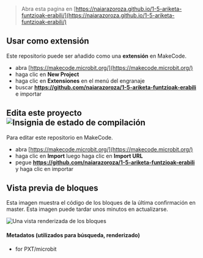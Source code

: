 
> Abra esta pagina en [https://naiarazoroza.github.io/1-5-ariketa-funtzioak-erabili/](https://naiarazoroza.github.io/1-5-ariketa-funtzioak-erabili/)

## Usar como extensión

Este repositorio puede ser añadido como una **extensión** en MakeCode.

* abra [https://makecode.microbit.org/](https://makecode.microbit.org/)
* haga clic en **New Project**
* haga clic en **Extensiones** en el menú del engranaje
* buscar **https://github.com/naiarazoroza/1-5-ariketa-funtzioak-erabili** e importar

## Edita este proyecto ![Insignia de estado de compilación](https://github.com/naiarazoroza/1-5-ariketa-funtzioak-erabili/workflows/MakeCode/badge.svg)

Para editar este repositorio en MakeCode.

* abra [https://makecode.microbit.org/](https://makecode.microbit.org/)
* haga clic en **Import** luego haga clic en **Import URL**
* pegue **https://github.com/naiarazoroza/1-5-ariketa-funtzioak-erabili** y haga clic en importar

## Vista previa de bloques

Esta imagen muestra el código de los bloques de la última confirmación en master.
Esta imagen puede tardar unos minutos en actualizarse.

![Una vista renderizada de los bloques](https://github.com/naiarazoroza/1-5-ariketa-funtzioak-erabili/raw/master/.github/makecode/blocks.png)

#### Metadatos (utilizados para búsqueda, renderizado)

* for PXT/microbit
<script src="https://makecode.com/gh-pages-embed.js"></script><script>makeCodeRender("{{ site.makecode.home_url }}", "{{ site.github.owner_name }}/{{ site.github.repository_name }}");</script>
